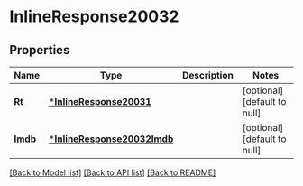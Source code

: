 # InlineResponse20032

## Properties
Name | Type | Description | Notes
------------ | ------------- | ------------- | -------------
**Rt** | [***InlineResponse20031**](inline_response_200_31.md) |  | [optional] [default to null]
**Imdb** | [***InlineResponse20032Imdb**](inline_response_200_32_imdb.md) |  | [optional] [default to null]

[[Back to Model list]](../README.md#documentation-for-models) [[Back to API list]](../README.md#documentation-for-api-endpoints) [[Back to README]](../README.md)

